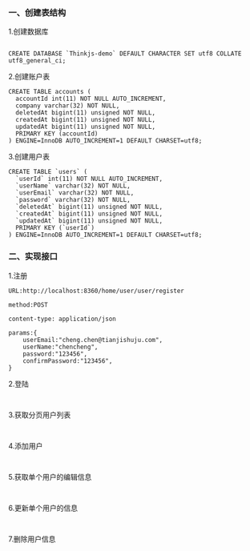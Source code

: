 ### 一、创建表结构
1.创建数据库
```

CREATE DATABASE `Thinkjs-demo` DEFAULT CHARACTER SET utf8 COLLATE utf8_general_ci;

```

2.创建账户表
```
CREATE TABLE accounts (
  accountId int(11) NOT NULL AUTO_INCREMENT,
  company varchar(32) NOT NULL,
  deletedAt bigint(11) unsigned NOT NULL,
  createdAt bigint(11) unsigned NOT NULL,
  updatedAt bigint(11) unsigned NOT NULL,
  PRIMARY KEY (accountId)
) ENGINE=InnoDB AUTO_INCREMENT=1 DEFAULT CHARSET=utf8;

```


3.创建用户表
```
CREATE TABLE `users` (
  `userId` int(11) NOT NULL AUTO_INCREMENT,
  `userName` varchar(32) NOT NULL,
  `userEmail` varchar(32) NOT NULL,
  `password` varchar(32) NOT NULL,
  `deletedAt` bigint(11) unsigned NOT NULL,
  `createdAt` bigint(11) unsigned NOT NULL,
  `updatedAt` bigint(11) unsigned NOT NULL,
  PRIMARY KEY (`userId`)
) ENGINE=InnoDB AUTO_INCREMENT=1 DEFAULT CHARSET=utf8;

```


### 二、实现接口
1.注册
```
URL:http://localhost:8360/home/user/user/register

method:POST

content-type: application/json

params:{
    userEmail:"cheng.chen@tianjishuju.com",
    userName:"chencheng",
    password:"123456",
    confirmPassword:"123456",
}
```

2.登陆
```


```

3.获取分页用户列表
```


```

4.添加用户
```


```

5.获取单个用户的编辑信息
```


```

6.更新单个用户的信息
```


```

7.删除用户信息
```


```